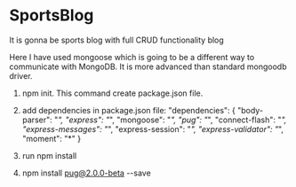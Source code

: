 # SportsBlog
It is gonna be sports blog with full CRUD functionality blog

Here I have used mongoose which is going to be a different way to communicate with MongoDB. It is more advanced than standard mongoodb      driver.

1) npm init.  This command create package.json file.
2) add dependencies in package.json file:
    "dependencies": {
    "body-parser": "*",
    "express": "*",
    "mongoose": "*",
    "pug": "*",
    "connect-flash": "*",
    "express-messages": "*",
    "express-session": "*",
    "express-validator": "*",
    "moment": "*"
  }
 
 3) run npm install
 4) npm install pug@2.0.0-beta --save
 

